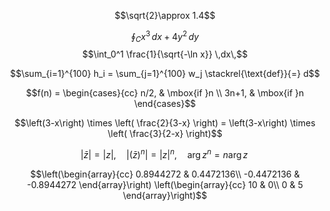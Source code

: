 
$$\sqrt{2}\approx 1.4$$

$$\oint_{C} x^3\, dx + 4y^2\, dy$$
$$\int_0^1 \frac{1}{\sqrt{-\ln x}} \,dx\,$$

$$\sum_{i=1}^{100} h_i = \sum_{j=1}^{100} w_j \stackrel{\text{def}}{=} d$$

$$f(n) = \begin{cases}{cc} n/2, & \mbox{if }n \\ 3n+1, & \mbox{if }n \end{cases}$$

$$\left(3-x\right) \times \left( \frac{2}{3-x} \right) = \left(3-x\right) \times \left( \frac{3}{2-x} \right)$$

$$|\bar{z}| = |z|, \quad |(\bar{z})^n| = |z|^n, \quad \operatorname{arg} z^n = n\operatorname{arg} z\,$$

$$\left(\begin{array}{cc}
0.8944272 & 0.4472136\\
-0.4472136 & -0.8944272
\end{array}\right)
\left(\begin{array}{cc}
10 & 0\\
0 & 5
\end{array}\right)$$


